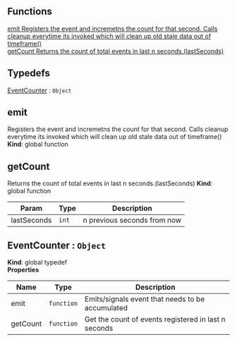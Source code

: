 ## Functions

<dl>
<dt><a href="#emit
Registers the event and incremetns the count for that second.
Calls cleanup everytime its invoked which will clean up old stale data out of timeframe">emit
Registers the event and incremetns the count for that second.
Calls cleanup everytime its invoked which will clean up old stale data out of timeframe()</a></dt>
<dd></dd>
<dt><a href="#getCount
Returns the count of total events in last n seconds.">getCount
Returns the count of total events in last n seconds.(lastSeconds)</a></dt>
<dd></dd>
</dl>

## Typedefs

<dl>
<dt><a href="#EventCounter">EventCounter</a> : <code>Object</code></dt>
<dd></dd>
</dl>

<a name="emit
Registers the event and incremetns the count for that second.
Calls cleanup everytime its invoked which will clean up old stale data out of timeframe"></a>

## emit
Registers the event and incremetns the count for that second.
Calls cleanup everytime its invoked which will clean up old stale data out of timeframe()
**Kind**: global function  
<a name="getCount
Returns the count of total events in last n seconds."></a>

## getCount
Returns the count of total events in last n seconds.(lastSeconds)
**Kind**: global function  

| Param | Type | Description |
| --- | --- | --- |
| lastSeconds | <code>int</code> | n previous seconds from now |

<a name="EventCounter"></a>

## EventCounter : <code>Object</code>
**Kind**: global typedef  
**Properties**

| Name | Type | Description |
| --- | --- | --- |
| emit | <code>function</code> | Emits/signals event that needs to be accumulated |
| getCount | <code>function</code> | Get the count of events registered in last n seconds |

